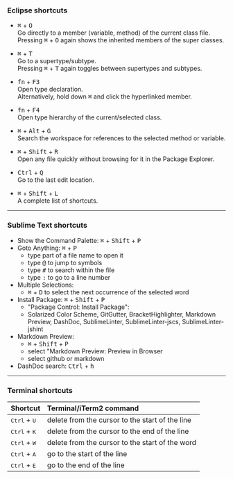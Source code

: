 ### Eclipse shortcuts

- <kbd>⌘</kbd> + <kbd>O</kbd>  
Go directly to a member (variable, method) of the current class file.  
Pressing <kbd>⌘</kbd> + <kbd>O</kbd> again shows the inherited members of the super classes.

- <kbd>⌘</kbd> + <kbd>T</kbd>  
Go to a supertype/subtype.  
Pressing <kbd>⌘</kbd> + <kbd>T</kbd> again toggles between supertypes and subtypes.

- <kbd>fn</kbd> + <kbd>F3</kbd>   
Open type declaration.  
Alternatively, hold down <kbd>⌘</kbd> and click the hyperlinked member.

- <kbd>fn</kbd> + <kbd>F4</kbd>  
Open type hierarchy of the current/selected class.

- <kbd>⌘</kbd> + <kbd>Alt</kbd> + <kbd>G</kbd>  
Search the workspace for references to the selected method or variable.

- <kbd>⌘</kbd> + <kbd>Shift</kbd> + <kbd>R</kbd>  
Open any file quickly without browsing for it in the Package Explorer.

- <kbd>Ctrl</kbd> + <kbd>Q</kbd>  
Go to the last edit location.

- <kbd>⌘</kbd> + <kbd>Shift</kbd> + <kbd>L</kbd>  
A complete list of shortcuts.

---

### Sublime Text shortcuts

- Show the Command Palette: <kbd>⌘</kbd> + <kbd>Shift</kbd> + <kbd>P</kbd>
- Goto Anything: <kbd>⌘</kbd> + <kbd>P</kbd>
	- type part of a file name to open it
	- type <kbd>@</kbd> to jump to symbols
	- type <kbd>#</kbd> to search within the file
	- type <kbd>:</kbd> to go to a line number
- Multiple Selections:
	- <kbd>⌘</kbd> + <kbd>D</kbd> to select the next occurrence of the selected word
- Install Package: <kbd>⌘</kbd> + <kbd>Shift</kbd> + <kbd>P</kbd>
	- "Package Control: Install Package":
	- Solarized Color Scheme, GitGutter, BracketHighlighter, Markdown Preview, DashDoc, SublimeLinter, SublimeLinter-jscs, SublimeLinter-jshint
- Markdown Preview:
	- <kbd>⌘</kbd> + <kbd>Shift</kbd> + <kbd>P</kbd>  
	- select "Markdown Preview: Preview in Browser
	- select github or markdown
- DashDoc search: <kbd>Ctrl</kbd> + <kbd>h</kbd>

---

### Terminal shortcuts

Shortcut | Terminal/iTerm2 command
:--- |:---
<kbd>Ctrl</kbd> + <kbd>U</kbd> | delete from the cursor to the start of the line
<kbd>Ctrl</kbd> + <kbd>K</kbd> | delete from the cursor to the end of the line
<kbd>Ctrl</kbd> + <kbd>W</kbd> | delete from the cursor to the start of the word
<kbd>Ctrl</kbd> + <kbd>A</kbd> | go to the start of the line
<kbd>Ctrl</kbd> + <kbd>E</kbd> | go to the end of the line
